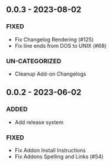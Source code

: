 ## 0.0.3 - 2023-08-02 
 
### FIXED 
- Fix Changelog Rendering (#125)
- Fix line ends from DOS to UNIX (#68)

### UN-CATEGORIZED 
- Cleanup Add-on Changelogs

## 0.0.2 - 2023-06-02 
 
### ADDED 
- Add release system

### FIXED 
- Fix Addon Install Instructions
- Fix Addons Spelling and Links (#54)

